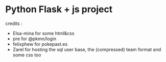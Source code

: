 # Python Flask + js project

credits :
- Elsa-mina for some html&css
- pre for @pkmn/login
- felixphew for pokepast.es
- Zarel for hosting the sql user base, the (compressed) team format and some css too
